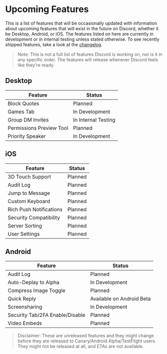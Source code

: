 <!-- TITLE: Upcoming Features -->
<!-- SUBTITLE: A quick summary of Upcoming Features -->

# Upcoming Features
This is a list of features that will be occasionally updated with information about upcoming features that will exist in the future on Discord, whether it be Desktop, Android, or iOS. The features listed on here are currently in development or in internal testing unless stated otherwise. To see recently shipped features, take a look at the [changelog](/changelog).

> Note: This is not a full list of features Discord is working on, nor is it in any specific order. The features will release whenever Discord feels like they're ready.

## Desktop

| Feature |	Status |
|---------|---------|
| Block Quotes | Planned |
| Games Tab | In Development |
| Group DM Invites | In Internal Testing |
| Permissions Preview Tool | Planned |
| Priority Speaker | In Development |

## iOS
| Feature | Status	|
|---------|---------|
| 3D Touch Support | Planned |
| Audit Log | Planned |
| Jump to Message | Planned |
| Custom Keyboard | Planned |
| Rich Push Notifications | Planned |
| Security Compatibility | Planned |
| Server Sorting | Planned |
| User Settings | Planned |

## Android
| Feature | Status |
|---------|--------|
| Audit Log | Planned |
| Auto-Deplay to Alpha | In Development |
| Compress Image Toggle | Planned |
| Quick Reply | Available on Android Beta |
| Screensharing | In Development |
| Security Tab/2FA Enable/Disable | Planned |
| Video Embeds | Planned |

> Disclaimer: These are unreleased features and they might change before they are released to Canary/Android Alpha/TestFlight users. They might not be released at all, and ETAs are not available.

